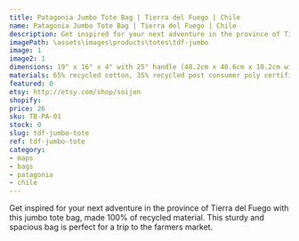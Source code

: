 ```yaml
---
title: Patagonia Jumbo Tote Bag | Tierra del Fuego | Chile
name: Patagonia Jumbo Tote Bag | Tierra del Fuego | Chile
description: Get inspired for your next adventure in the province of Tierra del Fuego with this jumbo tote bag, made 100% of recycled material.
imagePath: \assets\images\products\totes\tdf-jumbo
image: 1
image2: 1
dimensions: 19" x 16" x 4" with 25" handle (48.2cm x 40.6cm x 10.2cm with 63.5cm handle)
materials: 65% recycled cotton, 35% recycled post consumer poly certified
featured: 0
etsy: http://etsy.com/shop/soijen
shopify: 
price: 26
sku: TB-PA-01
stock: 0
slug: tdf-jumbo-tote
ref: tdf-jumbo-tote
category:
- maps
- bags
- patagonia
- chile
---
```

Get inspired for your next adventure in the province of Tierra del Fuego with this jumbo tote bag, made 100% of recycled material. This sturdy and spacious bag is perfect for a trip to the farmers market.
